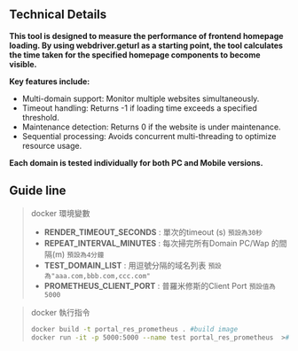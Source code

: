 ## Technical Details

**This tool is designed to measure the performance of frontend homepage loading. By using webdriver.geturl as a starting point, the tool calculates the time taken for the specified homepage components to become visible.**

**Key features include:**
* Multi-domain support: Monitor multiple websites simultaneously.
* Timeout handling: Returns -1 if loading time exceeds a specified threshold.
* Maintenance detection: Returns 0 if the website is under maintenance.
* Sequential processing: Avoids concurrent multi-threading to optimize resource usage.

**Each domain is tested individually for both PC and Mobile versions.**


## Guide line

>docker 環境變數
>* **RENDER_TIMEOUT_SECONDS** : 單次的timeout (s) `預設為30秒`
>* **REPEAT_INTERVAL_MINUTES** : 每次掃完所有Domain PC/Wap 的間隔(m) `預設為4分鐘`
>* **TEST_DOMAIN_LIST** : 用逗號分隔的域名列表 `預設為"aaa.com,bbb.com,ccc.com"`
>* **PROMETHEUS_CLIENT_PORT** : 普羅米修斯的Client Port `預設值為5000`


>docker 執行指令
>```bash
>docker build -t portal_res_prometheus . #build image
>docker run -it -p 5000:5000 --name test portal_res_prometheus  >#run container
>```


